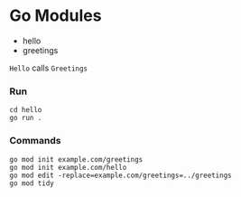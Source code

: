 # Go Modules 
- hello 
- greetings

`Hello` calls `Greetings`

### Run
```
cd hello
go run .
```

### Commands
```
go mod init example.com/greetings
go mod init example.com/hello
go mod edit -replace=example.com/greetings=../greetings
go mod tidy
```